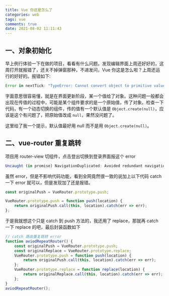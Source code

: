 ```yaml
---
title: Vue 你这是怎么了
categories: web
tags: vue
comments: true
date: 2021-08-02 11:11:43
---
```

## 一、对象初始化

早上例行体验一下在做的项目，看看有什么问题。发现编辑界面上周还好好的，这周打开就报错了，还关不掉弹窗那种，不进发问，Vue 你这是怎么啦？上周还运行的好好的。报错如下:

```js
Error in nextTick: "TypeError: Cannot convert object to primitive value"
```

字面意思很容易懂，就是在界面更新阶段，某一个值给了对象。这种问题一般都会出现在传值的过程中，可能是某个组件要求的是一个原始值，传了对象。检查一下代码，有一个动态切换的组件，传的值有一个默认值是 `Object.create(null)`，应该是这个有问题了，把原始值改成 `null`，果然没问题了。

这里给了我一个提示，默认值最好用 null 而不是用 `Object.create(null)`。

## 二、vue-router 重复跳转

项目用 router-view 切组件，点击登出切换到登录界面报这个 error

``` js
Uncaught (in promise) NavigationDuplicated: Avoided redundant navigation to current location
```

虽然 error，但是不影响代码功能，看到全网竟然很一致的说加上以下代码 catch 一下 error 就可以，但是发现加了还是报错。

```js
const originalPush = VueRouter.prototype.push;

VueRouter.prototype.push = function push(location) {
    return originalPush.call(this, location).catch(err => err);
};
```

于是我就想这个只是 catch 到 push 方法的，我还用了 replace，那就再 catch 一下 replace 的吧，最后封装函数如下

```js
// catch 路由重复跳转 error
function aviodRepeatRouter() {
    const originalPush = VueRouter.prototype.push;
    const originalReplace = VueRouter.prototype.replace;
    VueRouter.prototype.push = function push(location) {
        return originalPush.call(this, location).catch(err => err);
    };
    VueRouter.prototype.replace = function replace(location) {
        return originalReplace.call(this, location).catch(err => err);
    };
}
aviodRepeatRouter();
```